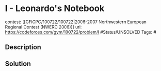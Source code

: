 # I - Leonardo's Notebook

contest: [[CFICPC/100722/100722|2006-2007 Northwestern European Regional Contest (NWERC 2006)]]
url: https://codeforces.com/gym/100722/problem/I
#Status/UNSOLVED
Tags: #

## Description

## Solution


